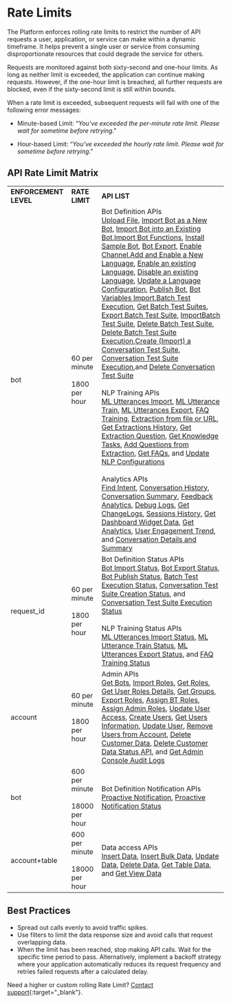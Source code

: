 
# Rate Limits

The Platform enforces rolling rate limits to restrict the number of API requests a user, application, or service can make within a dynamic timeframe. It helps prevent a single user or service from consuming disproportionate resources that could degrade the service for others.

Requests are monitored against both sixty-second and one-hour limits. As long as neither limit is exceeded, the application can continue making requests. However, if the one-hour limit is breached, all further requests are blocked, even if the sixty-second limit is still within bounds.

When a rate limit is exceeded, subsequent requests will fail with one of the following error messages:

* Minute-based Limit: “_You've exceeded the per-minute rate limit. Please wait for sometime before retrying_.”

* Hour-based Limit: “_You've exceeded the hourly rate limit. Please wait for sometime before retrying_.”

## API Rate Limit Matrix


<table>
  <tr>
   <td><strong>ENFORCEMENT LEVEL</strong>
   </td>
   <td><strong>RATE LIMIT</strong>
   </td>
   <td><strong>API LIST</strong>
   </td>
  </tr>
  <tr>
   <td>bot
   </td>
   <td>60 per minute<br>
<br>
1800 per hour
   </td>
   <td>Bot Definition APIs<br> <a href="../upload-file/" target="_blank">Upload File</a>, <a href="../import-bot-as-new-bot/" target="_blank">Import Bot as a New Bot</a>, <a href="../import-bot-into-an-existing-bot/" target="_blank">Import Bot into an Existing Bot</a>,<a href="../import-bot-functions/" target="_blank">Import Bot Functions</a>, <a href="../install-sample-bot/" target="_blank">Install Sample Bot</a>, <a href="../bot-export/" target="_blank">Bot Export</a>, <a href="../channel-enablement/" target="_blank">Enable Channel</a>,<a href="../add-enable-new-language/" target="_blank">Add and Enable a New Language</a>, <a href="../enable-existing-language/" target="_blank">Enable an existing Language</a>, <a href="../disable-existing-language/" target="_blank">Disable an existing Language</a>, <a href="../language-updation/" target="_blank">Update a Language Configuration</a>, <a href="../publish-bot/" target="_blank">Publish Bot</a>, <a href="../bot-variables-import/" target="_blank">Bot Variables Import</a>,<a href="../batch-test-execution/" target="_blank">Batch Test Execution</a>, <a href="../get-batch-test-suites/" target="_blank">Get Batch Test Suites</a>, <a href="../export-batch-test-suite/" target="_blank">Export Batch Test Suite</a>, <a href="../import-batch-test-suite/" target="_blank">ImportBatch Test Suite</a>, <a href="../delete-batch-test-suite/" target="_blank">Delete Batch Test Suite</a>, <a href="../delete-batch-test-suite-execution/" target="_blank">Delete Batch Test Suite Execution</a>,<a href="../create-conversation-test-suite/" target="_blank">Create (Import) a Conversation Test Suite</a>, <a href="../execute-test-suite/" target="_blank">Conversation Test Suite Execution</a>,and <a href="../delete-test-suite/" target="_blank">Delete Conversation Test Suite</a>
<br><br>
NLP Training APIs<br><a href="../import-ml-utterances/" target="_blank">ML Utterances Import</a>, <a href="../ml-utterances-train/" target="_blank">ML Utterance Train</a>, <a href="../ml-utterances-export/" target="_blank">ML Utterances Export</a>, <a href="../faq-training/" target="_blank">FAQ Training</a>, <a href="../extract-kg-from-file-url/" target="_blank">Extraction from file or URL</a>, <a href="../get-kg-extraction-history/" target="_blank">Get Extractions History</a>, <a href="../get-kg-extraction-questions/" target="_blank">Get Extraction Question</a>, <a href="../get-knowledge-tasks/" target="_blank">Get Knowledge Tasks</a>, <a href="../add-questions-to-knowledgegraph/" target="_blank">Add Questions from Extraction</a>, <a href="../get-faqs-from-knowledge-task/" target="_blank">Get FAQs</a>, and <a href="../update-nlp-configurations/" target="_blank">Update NLP Configurations</a>
<br><br>
Analytics APIs<br><a href="../find-intent/" target="_blank">Find Intent</a>, <a href="../conversation-history/" target="_blank">Conversation History</a>, <a href="../conversation-summary/" target="_blank">Conversation Summary</a>, <a href="../fetch-feedback-survey-scores/" target="_blank">Feedback Analytics</a>, <a href="../fetch-debug-logs/" target="_blank">Debug Logs</a>, <a href="../get-change-logs/" target="_blank">Get ChangeLogs</a>, <a href="../get-sessions-history/" target="_blank">Sessions History</a>, <a href="../get-dashboard-widget-data/" target="_blank">Get Dashboard Widget Data</a>, <a href="../get-analytics/" target="_blank">Get Analytics</a>, <a href="../user-engagement-trend/" target="_blank">User Engagement Trend</a>, and <a href="../conversation-details-and-summary/" target="_blank">Conversation Details and Summary</a>
   </td>
  </tr>
  <tr>
   <td>request_id
   </td>
   <td>60 per minute<br>
<br>
1800 per hour
   </td>
   <td>Bot Definition Status APIs<br><a href="../bot-import-status/" target="_blank">Bot Import Status</a>, <a href="../bot-export-status/" target="_blank">Bot Export Status</a>, <a href="../bot-publish-status/" target="_blank">Bot Publish Status</a>, <a href="../batch-test-execution-status/" target="_blank">Batch Test Execution Status</a>, <a href="../get-conversation-test-suite-creation-status/" target="_blank">Conversation Test Suite Creation Status</a>, and <a href="../get-test-suite-execution-status/" target="_blank">Conversation Test Suite Execution Status</a>
<br><br>
NLP Training Status APIs<br><a href="../ml-utterances-import-status/" target="_blank">ML Utterances Import Status</a>, <a href="../ml-utterances-train-status/" target="_blank">ML Utterance Train Status</a>, <a href="../ml-utterances-export-status/" target="_blank">ML Utterances Export Status</a>, and <a href="../faq-training-status/" target="_blank">FAQ Training Status</a>
   </td>
  </tr>
  <tr>
   <td>account
   </td>
   <td>60 per minute<br>
<br>
1800 per hour
   </td>
   <td>Admin APIs<br><a href="../get-bots/" target="_blank">Get Bots</a>, <a href="../import-roles/" target="_blank">Import Roles</a>, <a href="../get-roles/" target="_blank">Get Roles</a>, <a href="../get-user-roles-details/" target="_blank">Get User Roles Details</a>, <a href="../get-groups/" target="_blank">Get Groups</a>, <a href="../export-roles/" target="_blank">Export Roles</a>, <a href="../assign-bt-roles/" target="_blank">Assign BT Roles</a>, <a href="../assign-admin-roles/" target="_blank">Assign Admin Roles</a>, <a href="../update-user-access/" target="_blank">Update User Access</a>, <a href="../create-users/" target="_blank">Create Users</a>, <a href="../get-user-information/" target="_blank">Get Users Information</a>, <a href="../update-user/" target="_blank">Update User</a>, <a href="../delete-users/" target="_blank">Remove Users from Account</a>, <a href="../delete-customer-data/" target="_blank">Delete Customer Data</a>, <a href="../delete-customer-data-status/" target="_blank">Delete Customer Data Status API</a>, and <a href="../get-admin-console-audit-logs/" target="_blank">Get Admin Console Audit Logs</a>
   </td>
  </tr>
  <tr>
   <td>bot
   </td>
   <td>600 per minute<br>
<br>
18000 per hour
   </td>
   <td>Bot Definition Notification APIs<br><a href="../proactive-notifications/" target="_blank">Proactive Notification</a>, <a href="../proactive-notifications-status/" target="_blank">Proactive Notification Status</a>
   </td>
  </tr>
  <tr>
   <td>account+table
   </td>
   <td>600 per minute<br>
<br>
18000 per hour
   </td>
   <td>Data access APIs<br><a href="../data-insert/" target="_blank">Insert Data</a>, <a href="../bulk-data-insert/" target="_blank">Insert Bulk Data</a>, <a href="../data-update/" target="_blank">Update Data</a>, <a href="../data-delete/" target="_blank">Delete Data</a>, <a href="../query-table-data/" target="_blank">Get Table Data</a>, and <a href="../query-data-table-view/" target="_blank">Get View Data</a>
   </td>
  </tr>
</table>


## Best Practices

* Spread out calls evenly to avoid traffic spikes.
* Use filters to limit the data response size and avoid calls that request overlapping data.
* When the limit has been reached, stop making API calls. Wait for the specific time period to pass. Alternatively, implement a backoff strategy where your application automatically reduces its request frequency and retries failed requests after a calculated delay.

Need a higher or custom rolling Rate Limit? [Contact support](https://support.kore.ai/){:target="_blank"}.
